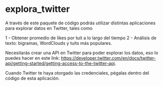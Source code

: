 # explora_twitter

A través de este paquete de código podrás utilizar distintas aplicaciones para explorar datos en Twitter, tales como

1 - Obtener promedio de likes por tuit a lo largo del tiempo
2 - Análisis de texto: bigramas, WordClouds y tuits más populares. 

Necesitarás crear una API en Twitter para poder explorar los datos, eso lo puedes hacer en este link: https://developer.twitter.com/en/docs/twitter-api/getting-started/getting-access-to-the-twitter-api. 

Cuando Twitter te haya otorgado las credenciales, pégalas dentro del código de esta aplicación.
